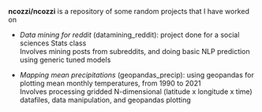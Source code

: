 **ncozzi/ncozzi** is a repository of some random projects that I have worked on

- *Data mining for reddit* (datamining_reddit): project done for a social sciences Stats class <br/>
Involves mining posts from subreddits, and doing basic NLP prediction using generic tuned models

- *Mapping mean precipitations* (geopandas_precip): using geopandas for plotting mean monthly temperatures, from 1990 to 2021  <br/>
Involves processing gridded N-dimensional (latitude x longitude x time) datafiles, data manipulation, and geopandas plotting


